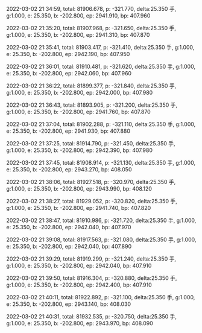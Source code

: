 2022-03-02 21:34:59, total: 81906.678, p: -321.770, delta:25.350 手, g:1.000, e: 25.350, b: -202.800, ep: 2941.910, bp: 407.960

2022-03-02 21:35:20, total: 81907.968, p: -321.650, delta:25.350 手, g:1.000, e: 25.350, b: -202.800, ep: 2941.310, bp: 407.870

2022-03-02 21:35:41, total: 81903.417, p: -321.410, delta:25.350 手, g:1.000, e: 25.350, b: -202.800, ep: 2942.190, bp: 407.950

2022-03-02 21:36:01, total: 81910.481, p: -321.620, delta:25.350 手, g:1.000, e: 25.350, b: -202.800, ep: 2942.060, bp: 407.960

2022-03-02 21:36:22, total: 81899.377, p: -321.840, delta:25.350 手, g:1.000, e: 25.350, b: -202.800, ep: 2942.000, bp: 407.980

2022-03-02 21:36:43, total: 81893.905, p: -321.200, delta:25.350 手, g:1.000, e: 25.350, b: -202.800, ep: 2941.760, bp: 407.870

2022-03-02 21:37:04, total: 81902.288, p: -321.110, delta:25.350 手, g:1.000, e: 25.350, b: -202.800, ep: 2941.930, bp: 407.880

2022-03-02 21:37:25, total: 81914.790, p: -321.450, delta:25.350 手, g:1.000, e: 25.350, b: -202.800, ep: 2942.390, bp: 407.980

2022-03-02 21:37:45, total: 81908.914, p: -321.130, delta:25.350 手, g:1.000, e: 25.350, b: -202.800, ep: 2943.270, bp: 408.050

2022-03-02 21:38:06, total: 81927.518, p: -320.970, delta:25.350 手, g:1.000, e: 25.350, b: -202.800, ep: 2943.990, bp: 408.120

2022-03-02 21:38:27, total: 81929.052, p: -320.820, delta:25.350 手, g:1.000, e: 25.350, b: -202.800, ep: 2941.740, bp: 407.820

2022-03-02 21:38:47, total: 81910.986, p: -321.720, delta:25.350 手, g:1.000, e: 25.350, b: -202.800, ep: 2942.040, bp: 407.970

2022-03-02 21:39:08, total: 81917.563, p: -321.080, delta:25.350 手, g:1.000, e: 25.350, b: -202.800, ep: 2942.040, bp: 407.890

2022-03-02 21:39:29, total: 81919.299, p: -321.240, delta:25.350 手, g:1.000, e: 25.350, b: -202.800, ep: 2942.040, bp: 407.910

2022-03-02 21:39:50, total: 81916.304, p: -320.880, delta:25.350 手, g:1.000, e: 25.350, b: -202.800, ep: 2942.400, bp: 407.910

2022-03-02 21:40:11, total: 81922.892, p: -321.100, delta:25.350 手, g:1.000, e: 25.350, b: -202.800, ep: 2943.140, bp: 408.030

2022-03-02 21:40:31, total: 81932.535, p: -320.750, delta:25.350 手, g:1.000, e: 25.350, b: -202.800, ep: 2943.970, bp: 408.090